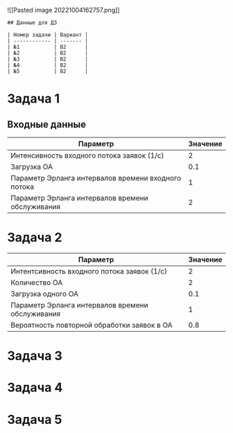![[Pasted image 20221004162757.png]]

```ad-info
## Данные для ДЗ

| Номер задачи | Вариант |
| ------------ | ------- |
| №1           | B2      |
| №2           | В2      |
| №3           | В2      |
| №4           | В2      |
| №5           | В2      |
```

# Задача 1
## Входные данные

| Параметр | Значение |
| --- | --- |
| Интенсивность входного потока заявок (1/c) | 2 |
| Загрузка ОА | 0.1 |
| Параметр Эрланга интервалов времени входного потока | 1 |
| Параметр Эрланга интервалов времени обслуживания | 2 |



# Задача 2

| Параметр                                         | Значение |
| ------------------------------------------------ | -------- |
| Интентсивность входного потока заявок (1/с)      | 2        |
| Количество ОА                                    | 2        |
| Загрузка одного ОА                               | 0.1      |
| Параметр Эрланга интервалов времени обслуживания | 1        |
| Вероятность повторной обработки заявок в ОА      | 0.8



# Задача 3


# Задача 4


# Задача 5

